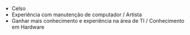 - Celso
- Experiência com manutenção de computador / Artista
- Ganhar mais conhecimento e experiência na área de TI / Conhecimento em Hardware

